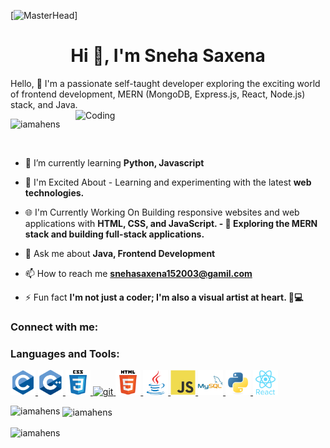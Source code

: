 [![MasterHead](https://media.licdn.com/dms/image/D563DAQFIJGy_J4EvYA/image-scale_191_1128/0/1666883668428?e=1675425600&v=beta&t=q5S0E-n5z-gDvzZPdOvK7oorksu-JESWk3DdbbvU2ss)]
<h1 align="center">Hi 👋, I'm Sneha Saxena</h1>
 Hello, 👋 I'm a passionate self-taught developer exploring the exciting world of frontend development, MERN (MongoDB, Express.js, React, Node.js) stack, and Java.</h3>
<img align="right" alt="Coding" width="400" src="https://tse4.mm.bing.net/th?id=OIP.FolbIxttpQXi5KzvAqPB_gHaEK&pid=Api&P=0&h=180">

<p align="left"> <img src="https://komarev.com/ghpvc/?username=iamahens&label=Profile%20views&color=0e75b6&style=flat" alt="iamahens" /> </p>

<p align="left"> <a href="https://twitter.com/" target="blank"><img src="https://img.shields.io/twitter/follow/?logo=twitter&style=for-the-badge" alt="" /></a> </p>

- 🔭 I’m currently learning **Python, Javascript**

- 🌱 I'm Excited About - Learning and experimenting with the latest **web technologies.**

- 🌐 I'm Currently Working On Building responsive websites and web applications with **HTML, CSS, and JavaScript. - 🚀 Exploring the MERN stack and building full-stack applications.**

- 💬 Ask me about **Java, Frontend Development**

- 📫 How to reach me **snehasaxena152003@gamil.com**

- ⚡ Fun fact **I'm not just a coder; I'm also a visual artist at heart. 🎨💻**

<h3 align="left">Connect with me:</h3>
<p align="left">
</p>

<h3 align="left">Languages and Tools:</h3>
<p align="left"> <a href="https://www.cprogramming.com/" target="_blank" rel="noreferrer"> <img src="https://raw.githubusercontent.com/devicons/devicon/master/icons/c/c-original.svg" alt="c" width="40" height="40"/> </a> <a href="https://www.w3schools.com/cpp/" target="_blank" rel="noreferrer"> <img src="https://raw.githubusercontent.com/devicons/devicon/master/icons/cplusplus/cplusplus-original.svg" alt="cplusplus" width="40" height="40"/> </a> <a href="https://www.w3schools.com/css/" target="_blank" rel="noreferrer"> <img src="https://raw.githubusercontent.com/devicons/devicon/master/icons/css3/css3-original-wordmark.svg" alt="css3" width="40" height="40"/> </a> <a href="https://git-scm.com/" target="_blank" rel="noreferrer"> <img src="https://www.vectorlogo.zone/logos/git-scm/git-scm-icon.svg" alt="git" width="40" height="40"/> </a> <a href="https://www.w3.org/html/" target="_blank" rel="noreferrer"> <img src="https://raw.githubusercontent.com/devicons/devicon/master/icons/html5/html5-original-wordmark.svg" alt="html5" width="40" height="40"/> </a> <a href="https://www.java.com" target="_blank" rel="noreferrer"> <img src="https://raw.githubusercontent.com/devicons/devicon/master/icons/java/java-original.svg" alt="java" width="40" height="40"/> </a> <a href="https://developer.mozilla.org/en-US/docs/Web/JavaScript" target="_blank" rel="noreferrer"> <img src="https://raw.githubusercontent.com/devicons/devicon/master/icons/javascript/javascript-original.svg" alt="javascript" width="40" height="40"/> </a> <a href="https://www.mysql.com/" target="_blank" rel="noreferrer"> <img src="https://raw.githubusercontent.com/devicons/devicon/master/icons/mysql/mysql-original-wordmark.svg" alt="mysql" width="40" height="40"/> </a> <a href="https://www.python.org" target="_blank" rel="noreferrer"> <img src="https://raw.githubusercontent.com/devicons/devicon/master/icons/python/python-original.svg" alt="python" width="40" height="40"/> </a> <a href="https://reactjs.org/" target="_blank" rel="noreferrer"> <img src="https://raw.githubusercontent.com/devicons/devicon/master/icons/react/react-original-wordmark.svg" alt="react" width="40" height="40"/> </a> </p>

<p><img align="left" src="https://github-readme-stats.vercel.app/api/top-langs?username=iamahens&show_icons=true&locale=en&layout=compact" alt="iamahens" /></p>

<p>&nbsp;<img align="center" src="https://github-readme-stats.vercel.app/api?username=iamahens&show_icons=true&locale=en" alt="iamahens" /></p>

<p><img align="center" src="https://github-readme-streak-stats.herokuapp.com/?user=iamahens&" alt="iamahens" /></p>

